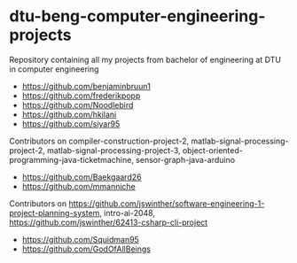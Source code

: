 # dtu-beng-computer-engineering-projects
Repository containing all my projects from bachelor of engineering at DTU in computer engineering



* https://github.com/benjaminbruun1
* https://github.com/frederikpopp
* https://github.com/Noodlebird
* https://github.com/hkilani
* https://github.com/siyar95


Contributors on compiler-construction-project-2, matlab-signal-processing-project-2, matlab-signal-processing-project-3, object-oriented-programming-java-ticketmachine, sensor-graph-java-arduino
* https://github.com/Baekgaard26 
* https://github.com/mmanniche

Contributors on https://github.com/jswinther/software-engineering-1-project-planning-system, intro-ai-2048, https://github.com/jswinther/62413-csharp-cli-project
* https://github.com/Squidman95
* https://github.com/GodOfAllBeings

